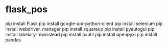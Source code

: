 # flask_pos

pip install Flask
pip install google-api-python-client
pip install selenium
pip install webdriver_manager
pip install squareup
pip install pyautogui
pip install labelary-mwisslead
pip install psutil
pip install openpyxl
pip install pandas
